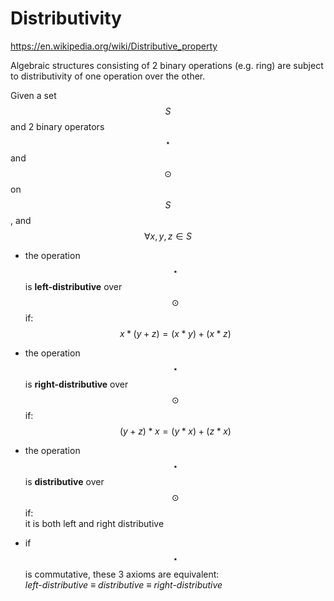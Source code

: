 # Distributivity

https://en.wikipedia.org/wiki/Distributive_property

Algebraic structures consisting of 2 binary operations (e.g. ring) are subject to distributivity of one operation over the other.

Given a set $$S$$ and 2 binary operators $$\star$$ and $$\odot$$ on $$S$$, and $$\forall x,y,z \in S$$


- the operation $$\star$$ is **left-distributive** over $$\odot$$ if:    
  $$x*(y+z) = (x*y) + (x*z)$$

- the operation $$\star$$ is **right-distributive** over $$\odot$$ if:     
  $$(y+z)*x=(y*x)+(z*x)$$

- the operation $$\star$$ is **distributive** over $$\odot$$ if:     
  it is both left and right distributive

- if $$\star$$ is commutative, these 3 axioms are equivalent:    
  *left-distributive ≡ distributive ≡ right-distributive*
